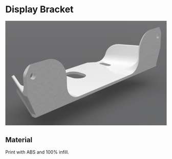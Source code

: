 # Display Bracket

![Display Bracket](../images/bracket_display.png)

## Material

Print with ABS and 100% infill.